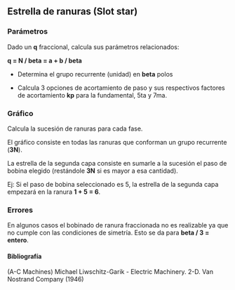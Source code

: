 ## Estrella de ranuras (Slot star)

### Parámetros
Dado un **q** fraccional, calcula sus parámetros relacionados:

**q = N / beta = a + b / beta**

- Determina el grupo recurrente (unidad) en **beta** polos

- Calcula 3 opciones de acortamiento de paso y sus respectivos factores de acortamiento
**kp** para la fundamental, 5ta y 7ma.
### Gráfico

Calcula la sucesión de ranuras para cada fase.

El gráfico consiste en todas las ranuras que conforman un grupo recurrente (**3N**).

La estrella de la segunda capa consiste en sumarle a la sucesión el paso de bobina elegido (restándole **3N** si es mayor a esa cantidad).

Ej: Si el paso de bobina seleccionado es 5, la estrella de la segunda capa empezará en la ranura **1 + 5 = 6**. 

### Errores
En algunos casos el bobinado de ranura fraccionada no es realizable ya que no cumple con las condiciones de simetría.
Esto se da para **beta / 3 = entero**.

#### Bibliografía
(A-C Machines) Michael Liwschitz-Garik - Electric Machinery. 2-D. Van Nostrand Company (1946)

